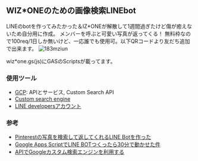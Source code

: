 ## WIZ*ONEのための画像検索LINEbot

LINEのbotを作ってみたかった＆IZ*ONEが解散して1週間過ぎたけど傷が癒えないため自分用に作成。
メンバーを呼ぶと可愛い写真が返ってくる！
無料枠なので100req/1日しか無いけど、一応誰でも使用可。以下QRコードより友だち追加で出来ます。
![183mziun](https://user-images.githubusercontent.com/61341108/117563566-d570c600-b0e1-11eb-806b-93e74580eb90.png)

wiz*one.gs(js)にGASのScriptsが載ってます。

### 使用ツール
- [GCP](https://console.cloud.google.com/): APIとサービス, Custom Search API
- [Custom search engine](https://cse.google.com/cse/all)
- [LINE developersアカウント](https://developers.line.biz/en/)

### 参考
- [Pinterestの写真を検索して返してくれるLINE Botを作った](https://zenn.dev/putcho/articles/2b97b006697323)
- [Google Apps ScriptでLINE BOTつくったら30分で動かせた件](https://qiita.com/hakshu/items/55c2584cf82718f47464)
- [APIでGoogleカスタム検索エンジンを利用する](https://www.ipvx.info/provider-ip-zone-search/cse/)
